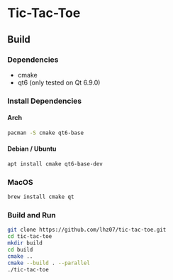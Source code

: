 # Tic-Tac-Toe

## Build

### Dependencies

- cmake
- qt6 (only tested on Qt 6.9.0)

### Install Dependencies

#### Arch

```sh
pacman -S cmake qt6-base
```

#### Debian / Ubuntu

```sh
apt install cmake qt6-base-dev
```

### MacOS

```sh
brew install cmake qt
```

### Build and Run

```sh
git clone https://github.com/lhz07/tic-tac-toe.git
cd tic-tac-toe
mkdir build
cd build
cmake ..
cmake --build . --parallel
./tic-tac-toe
```


